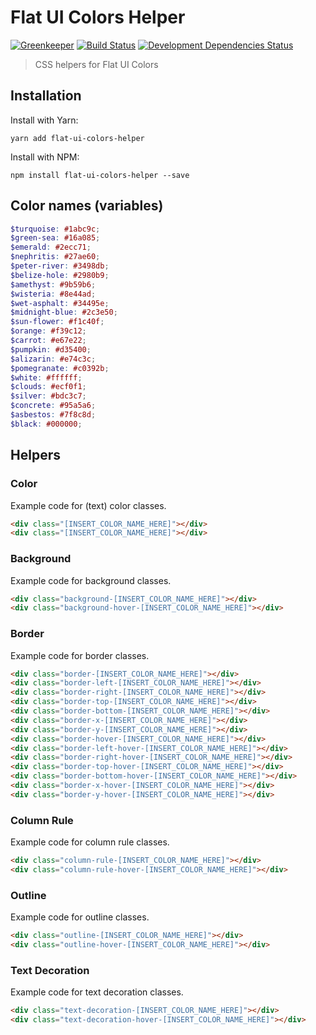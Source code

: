 # Flat UI Colors Helper
[![Greenkeeper](https://badges.greenkeeper.io/maartenpaauw/flat-ui-colors-helper.svg)](https://greenkeeper.io/)
[![Build Status](https://travis-ci.org/maartenpaauw/flat-ui-colors-helper.svg?branch=master)](https://travis-ci.org/maartenpaauw/flat-ui-colors-helper)
[![Development Dependencies Status](https://david-dm.org/maartenpaauw/flat-ui-colors-helper/dev-status.svg)](https://david-dm.org/maartenpaauw/flat-ui-colors-helper?type=dev)
> CSS helpers for Flat UI Colors

## Installation

Install with Yarn:

`yarn add flat-ui-colors-helper`

Install with NPM:

`npm install flat-ui-colors-helper --save`

## Color names (variables)

```scss
$turquoise: #1abc9c;
$green-sea: #16a085;
$emerald: #2ecc71;
$nephritis: #27ae60;
$peter-river: #3498db;
$belize-hole: #2980b9;
$amethyst: #9b59b6;
$wisteria: #8e44ad;
$wet-asphalt: #34495e;
$midnight-blue: #2c3e50;
$sun-flower: #f1c40f;
$orange: #f39c12;
$carrot: #e67e22;
$pumpkin: #d35400;
$alizarin: #e74c3c;
$pomegranate: #c0392b;
$white: #ffffff;
$clouds: #ecf0f1;
$silver: #bdc3c7;
$concrete: #95a5a6;
$asbestos: #7f8c8d;
$black: #000000;
```

## Helpers

### Color

Example code for (text) color classes.

```html
<div class="[INSERT_COLOR_NAME_HERE]"></div>
<div class="[INSERT_COLOR_NAME_HERE]"></div>
```

### Background

Example code for background classes.

```html
<div class="background-[INSERT_COLOR_NAME_HERE]"></div>
<div class="background-hover-[INSERT_COLOR_NAME_HERE]"></div>
```

### Border

Example code for border classes.

```html
<div class="border-[INSERT_COLOR_NAME_HERE]"></div>
<div class="border-left-[INSERT_COLOR_NAME_HERE]"></div>
<div class="border-right-[INSERT_COLOR_NAME_HERE]"></div>
<div class="border-top-[INSERT_COLOR_NAME_HERE]"></div>
<div class="border-bottom-[INSERT_COLOR_NAME_HERE]"></div>
<div class="border-x-[INSERT_COLOR_NAME_HERE]"></div>
<div class="border-y-[INSERT_COLOR_NAME_HERE]"></div>
<div class="border-hover-[INSERT_COLOR_NAME_HERE]"></div>
<div class="border-left-hover-[INSERT_COLOR_NAME_HERE]"></div>
<div class="border-right-hover-[INSERT_COLOR_NAME_HERE]"></div>
<div class="border-top-hover-[INSERT_COLOR_NAME_HERE]"></div>
<div class="border-bottom-hover-[INSERT_COLOR_NAME_HERE]"></div>
<div class="border-x-hover-[INSERT_COLOR_NAME_HERE]"></div>
<div class="border-y-hover-[INSERT_COLOR_NAME_HERE]"></div>
```

### Column Rule

Example code for column rule classes.

```html
<div class="column-rule-[INSERT_COLOR_NAME_HERE]"></div>
<div class="column-rule-hover-[INSERT_COLOR_NAME_HERE]"></div>
```

### Outline

Example code for outline classes.

```html
<div class="outline-[INSERT_COLOR_NAME_HERE]"></div>
<div class="outline-hover-[INSERT_COLOR_NAME_HERE]"></div>
```

### Text Decoration

Example code for text decoration classes.

```html
<div class="text-decoration-[INSERT_COLOR_NAME_HERE]"></div>
<div class="text-decoration-hover-[INSERT_COLOR_NAME_HERE]"></div>
```